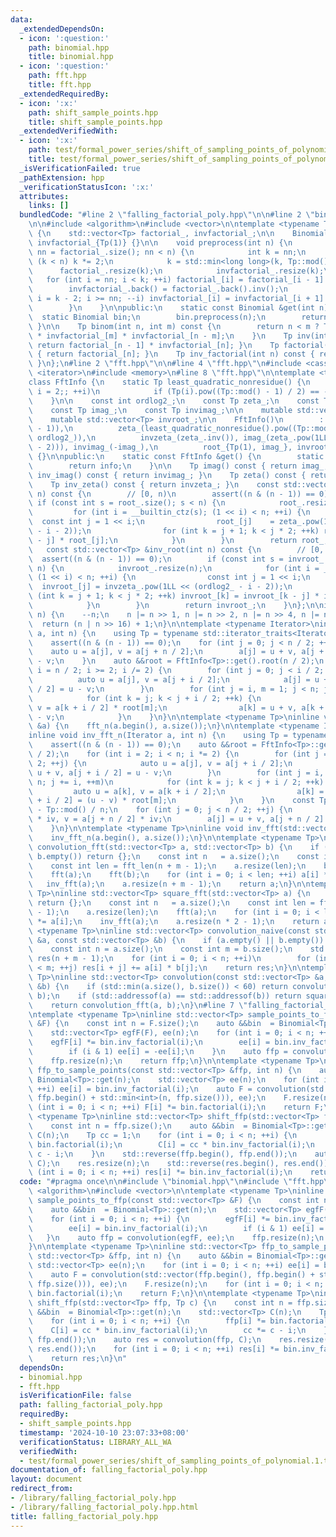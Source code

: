 ```yaml
---
data:
  _extendedDependsOn:
  - icon: ':question:'
    path: binomial.hpp
    title: binomial.hpp
  - icon: ':question:'
    path: fft.hpp
    title: fft.hpp
  _extendedRequiredBy:
  - icon: ':x:'
    path: shift_sample_points.hpp
    title: shift_sample_points.hpp
  _extendedVerifiedWith:
  - icon: ':x:'
    path: test/formal_power_series/shift_of_sampling_points_of_polynomial.1.test.cpp
    title: test/formal_power_series/shift_of_sampling_points_of_polynomial.1.test.cpp
  _isVerificationFailed: true
  _pathExtension: hpp
  _verificationStatusIcon: ':x:'
  attributes:
    links: []
  bundledCode: "#line 2 \"falling_factorial_poly.hpp\"\n\n#line 2 \"binomial.hpp\"\
    \n\n#include <algorithm>\n#include <vector>\n\ntemplate <typename Tp>\nclass Binomial\
    \ {\n    std::vector<Tp> factorial_, invfactorial_;\n\n    Binomial() : factorial_{Tp(1)},\
    \ invfactorial_{Tp(1)} {}\n\n    void preprocess(int n) {\n        if (const int\
    \ nn = factorial_.size(); nn < n) {\n            int k = nn;\n            while\
    \ (k < n) k *= 2;\n            k = std::min<long long>(k, Tp::mod());\n      \
    \      factorial_.resize(k);\n            invfactorial_.resize(k);\n         \
    \   for (int i = nn; i < k; ++i) factorial_[i] = factorial_[i - 1] * i;\n    \
    \        invfactorial_.back() = factorial_.back().inv();\n            for (int\
    \ i = k - 2; i >= nn; --i) invfactorial_[i] = invfactorial_[i + 1] * (i + 1);\n\
    \        }\n    }\n\npublic:\n    static const Binomial &get(int n) {\n      \
    \  static Binomial bin;\n        bin.preprocess(n);\n        return bin;\n   \
    \ }\n\n    Tp binom(int n, int m) const {\n        return n < m ? Tp() : factorial_[n]\
    \ * invfactorial_[m] * invfactorial_[n - m];\n    }\n    Tp inv(int n) const {\
    \ return factorial_[n - 1] * invfactorial_[n]; }\n    Tp factorial(int n) const\
    \ { return factorial_[n]; }\n    Tp inv_factorial(int n) const { return invfactorial_[n];\
    \ }\n};\n#line 2 \"fft.hpp\"\n\n#line 4 \"fft.hpp\"\n#include <cassert>\n#include\
    \ <iterator>\n#include <memory>\n#line 8 \"fft.hpp\"\n\ntemplate <typename Tp>\n\
    class FftInfo {\n    static Tp least_quadratic_nonresidue() {\n        for (int\
    \ i = 2;; ++i)\n            if (Tp(i).pow((Tp::mod() - 1) / 2) == -1) return Tp(i);\n\
    \    }\n\n    const int ordlog2_;\n    const Tp zeta_;\n    const Tp invzeta_;\n\
    \    const Tp imag_;\n    const Tp invimag_;\n\n    mutable std::vector<Tp> root_;\n\
    \    mutable std::vector<Tp> invroot_;\n\n    FftInfo()\n        : ordlog2_(__builtin_ctzll(Tp::mod()\
    \ - 1)),\n          zeta_(least_quadratic_nonresidue().pow((Tp::mod() - 1) >>\
    \ ordlog2_)),\n          invzeta_(zeta_.inv()), imag_(zeta_.pow(1LL << (ordlog2_\
    \ - 2))), invimag_(-imag_),\n          root_{Tp(1), imag_}, invroot_{Tp(1), invimag_}\
    \ {}\n\npublic:\n    static const FftInfo &get() {\n        static FftInfo info;\n\
    \        return info;\n    }\n\n    Tp imag() const { return imag_; }\n    Tp\
    \ inv_imag() const { return invimag_; }\n    Tp zeta() const { return zeta_; }\n\
    \    Tp inv_zeta() const { return invzeta_; }\n    const std::vector<Tp> &root(int\
    \ n) const {\n        // [0, n)\n        assert((n & (n - 1)) == 0);\n       \
    \ if (const int s = root_.size(); s < n) {\n            root_.resize(n);\n   \
    \         for (int i = __builtin_ctz(s); (1 << i) < n; ++i) {\n              \
    \  const int j = 1 << i;\n                root_[j]    = zeta_.pow(1LL << (ordlog2_\
    \ - i - 2));\n                for (int k = j + 1; k < j * 2; ++k) root_[k] = root_[k\
    \ - j] * root_[j];\n            }\n        }\n        return root_;\n    }\n \
    \   const std::vector<Tp> &inv_root(int n) const {\n        // [0, n)\n      \
    \  assert((n & (n - 1)) == 0);\n        if (const int s = invroot_.size(); s <\
    \ n) {\n            invroot_.resize(n);\n            for (int i = __builtin_ctz(s);\
    \ (1 << i) < n; ++i) {\n                const int j = 1 << i;\n              \
    \  invroot_[j] = invzeta_.pow(1LL << (ordlog2_ - i - 2));\n                for\
    \ (int k = j + 1; k < j * 2; ++k) invroot_[k] = invroot_[k - j] * invroot_[j];\n\
    \            }\n        }\n        return invroot_;\n    }\n};\n\ninline int fft_len(int\
    \ n) {\n    --n;\n    n |= n >> 1, n |= n >> 2, n |= n >> 4, n |= n >> 8;\n  \
    \  return (n | n >> 16) + 1;\n}\n\ntemplate <typename Iterator>\ninline void fft_n(Iterator\
    \ a, int n) {\n    using Tp = typename std::iterator_traits<Iterator>::value_type;\n\
    \    assert((n & (n - 1)) == 0);\n    for (int j = 0; j < n / 2; ++j) {\n    \
    \    auto u = a[j], v = a[j + n / 2];\n        a[j] = u + v, a[j + n / 2] = u\
    \ - v;\n    }\n    auto &&root = FftInfo<Tp>::get().root(n / 2);\n    for (int\
    \ i = n / 2; i >= 2; i /= 2) {\n        for (int j = 0; j < i / 2; ++j) {\n  \
    \          auto u = a[j], v = a[j + i / 2];\n            a[j] = u + v, a[j + i\
    \ / 2] = u - v;\n        }\n        for (int j = i, m = 1; j < n; j += i, ++m)\n\
    \            for (int k = j; k < j + i / 2; ++k) {\n                auto u = a[k],\
    \ v = a[k + i / 2] * root[m];\n                a[k] = u + v, a[k + i / 2] = u\
    \ - v;\n            }\n    }\n}\n\ntemplate <typename Tp>\ninline void fft(std::vector<Tp>\
    \ &a) {\n    fft_n(a.begin(), a.size());\n}\n\ntemplate <typename Iterator>\n\
    inline void inv_fft_n(Iterator a, int n) {\n    using Tp = typename std::iterator_traits<Iterator>::value_type;\n\
    \    assert((n & (n - 1)) == 0);\n    auto &&root = FftInfo<Tp>::get().inv_root(n\
    \ / 2);\n    for (int i = 2; i < n; i *= 2) {\n        for (int j = 0; j < i /\
    \ 2; ++j) {\n            auto u = a[j], v = a[j + i / 2];\n            a[j] =\
    \ u + v, a[j + i / 2] = u - v;\n        }\n        for (int j = i, m = 1; j <\
    \ n; j += i, ++m)\n            for (int k = j; k < j + i / 2; ++k) {\n       \
    \         auto u = a[k], v = a[k + i / 2];\n                a[k] = u + v, a[k\
    \ + i / 2] = (u - v) * root[m];\n            }\n    }\n    const Tp iv = Tp::mod()\
    \ - Tp::mod() / n;\n    for (int j = 0; j < n / 2; ++j) {\n        auto u = a[j]\
    \ * iv, v = a[j + n / 2] * iv;\n        a[j] = u + v, a[j + n / 2] = u - v;\n\
    \    }\n}\n\ntemplate <typename Tp>\ninline void inv_fft(std::vector<Tp> &a) {\n\
    \    inv_fft_n(a.begin(), a.size());\n}\n\ntemplate <typename Tp>\ninline std::vector<Tp>\
    \ convolution_fft(std::vector<Tp> a, std::vector<Tp> b) {\n    if (a.empty() ||\
    \ b.empty()) return {};\n    const int n   = a.size();\n    const int m   = b.size();\n\
    \    const int len = fft_len(n + m - 1);\n    a.resize(len);\n    b.resize(len);\n\
    \    fft(a);\n    fft(b);\n    for (int i = 0; i < len; ++i) a[i] *= b[i];\n \
    \   inv_fft(a);\n    a.resize(n + m - 1);\n    return a;\n}\n\ntemplate <typename\
    \ Tp>\ninline std::vector<Tp> square_fft(std::vector<Tp> a) {\n    if (a.empty())\
    \ return {};\n    const int n   = a.size();\n    const int len = fft_len(n * 2\
    \ - 1);\n    a.resize(len);\n    fft(a);\n    for (int i = 0; i < len; ++i) a[i]\
    \ *= a[i];\n    inv_fft(a);\n    a.resize(n * 2 - 1);\n    return a;\n}\n\ntemplate\
    \ <typename Tp>\ninline std::vector<Tp> convolution_naive(const std::vector<Tp>\
    \ &a, const std::vector<Tp> &b) {\n    if (a.empty() || b.empty()) return {};\n\
    \    const int n = a.size();\n    const int m = b.size();\n    std::vector<Tp>\
    \ res(n + m - 1);\n    for (int i = 0; i < n; ++i)\n        for (int j = 0; j\
    \ < m; ++j) res[i + j] += a[i] * b[j];\n    return res;\n}\n\ntemplate <typename\
    \ Tp>\ninline std::vector<Tp> convolution(const std::vector<Tp> &a, const std::vector<Tp>\
    \ &b) {\n    if (std::min(a.size(), b.size()) < 60) return convolution_naive(a,\
    \ b);\n    if (std::addressof(a) == std::addressof(b)) return square_fft(a);\n\
    \    return convolution_fft(a, b);\n}\n#line 7 \"falling_factorial_poly.hpp\"\n\
    \ntemplate <typename Tp>\ninline std::vector<Tp> sample_points_to_ffp(const std::vector<Tp>\
    \ &F) {\n    const int n = F.size();\n    auto &&bin  = Binomial<Tp>::get(n);\n\
    \    std::vector<Tp> egfF(F), ee(n);\n    for (int i = 0; i < n; ++i) {\n    \
    \    egfF[i] *= bin.inv_factorial(i);\n        ee[i] = bin.inv_factorial(i);\n\
    \        if (i & 1) ee[i] = -ee[i];\n    }\n    auto ffp = convolution(egfF, ee);\n\
    \    ffp.resize(n);\n    return ffp;\n}\n\ntemplate <typename Tp>\ninline std::vector<Tp>\
    \ ffp_to_sample_points(const std::vector<Tp> &ffp, int n) {\n    auto &&bin =\
    \ Binomial<Tp>::get(n);\n    std::vector<Tp> ee(n);\n    for (int i = 0; i < n;\
    \ ++i) ee[i] = bin.inv_factorial(i);\n    auto F = convolution(std::vector(ffp.begin(),\
    \ ffp.begin() + std::min<int>(n, ffp.size())), ee);\n    F.resize(n);\n    for\
    \ (int i = 0; i < n; ++i) F[i] *= bin.factorial(i);\n    return F;\n}\n\ntemplate\
    \ <typename Tp>\ninline std::vector<Tp> shift_ffp(std::vector<Tp> ffp, Tp c) {\n\
    \    const int n = ffp.size();\n    auto &&bin  = Binomial<Tp>::get(n);\n    std::vector<Tp>\
    \ C(n);\n    Tp cc = 1;\n    for (int i = 0; i < n; ++i) {\n        ffp[i] *=\
    \ bin.factorial(i);\n        C[i] = cc * bin.inv_factorial(i);\n        cc *=\
    \ c - i;\n    }\n    std::reverse(ffp.begin(), ffp.end());\n    auto res = convolution(ffp,\
    \ C);\n    res.resize(n);\n    std::reverse(res.begin(), res.end());\n    for\
    \ (int i = 0; i < n; ++i) res[i] *= bin.inv_factorial(i);\n    return res;\n}\n"
  code: "#pragma once\n\n#include \"binomial.hpp\"\n#include \"fft.hpp\"\n#include\
    \ <algorithm>\n#include <vector>\n\ntemplate <typename Tp>\ninline std::vector<Tp>\
    \ sample_points_to_ffp(const std::vector<Tp> &F) {\n    const int n = F.size();\n\
    \    auto &&bin  = Binomial<Tp>::get(n);\n    std::vector<Tp> egfF(F), ee(n);\n\
    \    for (int i = 0; i < n; ++i) {\n        egfF[i] *= bin.inv_factorial(i);\n\
    \        ee[i] = bin.inv_factorial(i);\n        if (i & 1) ee[i] = -ee[i];\n \
    \   }\n    auto ffp = convolution(egfF, ee);\n    ffp.resize(n);\n    return ffp;\n\
    }\n\ntemplate <typename Tp>\ninline std::vector<Tp> ffp_to_sample_points(const\
    \ std::vector<Tp> &ffp, int n) {\n    auto &&bin = Binomial<Tp>::get(n);\n   \
    \ std::vector<Tp> ee(n);\n    for (int i = 0; i < n; ++i) ee[i] = bin.inv_factorial(i);\n\
    \    auto F = convolution(std::vector(ffp.begin(), ffp.begin() + std::min<int>(n,\
    \ ffp.size())), ee);\n    F.resize(n);\n    for (int i = 0; i < n; ++i) F[i] *=\
    \ bin.factorial(i);\n    return F;\n}\n\ntemplate <typename Tp>\ninline std::vector<Tp>\
    \ shift_ffp(std::vector<Tp> ffp, Tp c) {\n    const int n = ffp.size();\n    auto\
    \ &&bin  = Binomial<Tp>::get(n);\n    std::vector<Tp> C(n);\n    Tp cc = 1;\n\
    \    for (int i = 0; i < n; ++i) {\n        ffp[i] *= bin.factorial(i);\n    \
    \    C[i] = cc * bin.inv_factorial(i);\n        cc *= c - i;\n    }\n    std::reverse(ffp.begin(),\
    \ ffp.end());\n    auto res = convolution(ffp, C);\n    res.resize(n);\n    std::reverse(res.begin(),\
    \ res.end());\n    for (int i = 0; i < n; ++i) res[i] *= bin.inv_factorial(i);\n\
    \    return res;\n}\n"
  dependsOn:
  - binomial.hpp
  - fft.hpp
  isVerificationFile: false
  path: falling_factorial_poly.hpp
  requiredBy:
  - shift_sample_points.hpp
  timestamp: '2024-10-10 23:07:33+08:00'
  verificationStatus: LIBRARY_ALL_WA
  verifiedWith:
  - test/formal_power_series/shift_of_sampling_points_of_polynomial.1.test.cpp
documentation_of: falling_factorial_poly.hpp
layout: document
redirect_from:
- /library/falling_factorial_poly.hpp
- /library/falling_factorial_poly.hpp.html
title: falling_factorial_poly.hpp
---
```

